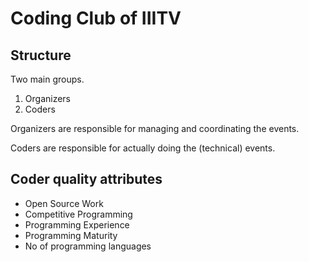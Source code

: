 # Coding Club of IIITV

## Structure

Two main groups. 

1. Organizers
2. Coders

Organizers are responsible for managing and coordinating the events.

Coders are responsible for actually doing the (technical) events.


## Coder quality attributes

* Open Source Work
* Competitive Programming
* Programming Experience
* Programming Maturity
* No of programming languages

